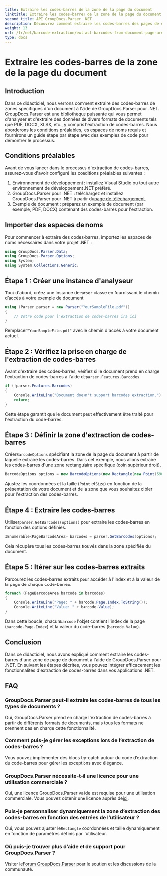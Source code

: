 ```yaml
---
title: Extraire les codes-barres de la zone de la page du document
linktitle: Extraire les codes-barres de la zone de la page du document
second_title: API GroupDocs.Parser .NET
description: Découvrez comment extraire les codes-barres des pages de documents à l'aide de GroupDocs.Parser pour .NET. Améliorez vos capacités de traitement de documents avec ce didacticiel étape par étape.
weight: 13
url: /fr/net/barcode-extraction/extract-barcodes-from-document-page-area/
type: docs
---
```

# Extraire les codes-barres de la zone de la page du document

## Introduction
Dans ce didacticiel, nous verrons comment extraire des codes-barres de zones spécifiques d'un document à l'aide de GroupDocs.Parser pour .NET. GroupDocs.Parser est une bibliothèque puissante qui vous permet d'analyser et d'extraire des données de divers formats de documents tels que PDF, DOCX, XLSX, etc., y compris l'extraction de codes-barres. Nous aborderons les conditions préalables, les espaces de noms requis et fournirons un guide étape par étape avec des exemples de code pour démontrer le processus.
## Conditions préalables
Avant de vous lancer dans le processus d'extraction de codes-barres, assurez-vous d'avoir configuré les conditions préalables suivantes :
1. Environnement de développement : installez Visual Studio ou tout autre environnement de développement .NET préféré.
2.  GroupDocs.Parser pour .NET : téléchargez et installez GroupDocs.Parser pour .NET à partir du[page de téléchargement](https://releases.groupdocs.com/parser/net/).
3. Exemple de document : préparez un exemple de document (par exemple, PDF, DOCX) contenant des codes-barres pour l'extraction.

## Importer des espaces de noms
Pour commencer à extraire des codes-barres, importez les espaces de noms nécessaires dans votre projet .NET :
```csharp
using GroupDocs.Parser.Data;
using GroupDocs.Parser.Options;
using System;
using System.Collections.Generic;
```
## Étape 1 : Créer une instance d'analyseur
 Tout d'abord, créez une instance de`Parser` classe en fournissant le chemin d’accès à votre exemple de document.
```csharp
using (Parser parser = new Parser("YourSampleFile.pdf"))
{
    // Votre code pour l'extraction de codes-barres ira ici
}
```
 Remplacer`"YourSampleFile.pdf"` avec le chemin d'accès à votre document actuel.
## Étape 2 : Vérifiez la prise en charge de l'extraction de codes-barres
 Avant d'extraire des codes-barres, vérifiez si le document prend en charge l'extraction de codes-barres à l'aide de`parser.Features.Barcodes`.
```csharp
if (!parser.Features.Barcodes)
{
    Console.WriteLine("Document doesn't support barcodes extraction.");
    return;
}
```
Cette étape garantit que le document peut effectivement être traité pour l'extraction du code-barres.
## Étape 3 : Définir la zone d'extraction de codes-barres
 Créer`BarcodeOptions` spécifiant la zone de la page du document à partir de laquelle extraire les codes-barres. Dans cet exemple, nous allons extraire les codes-barres d'une zone rectangulaire spécifique (coin supérieur droit).
```csharp
BarcodeOptions options = new BarcodeOptions(new Rectangle(new Point(590, 80), new Size(150, 150)));
```
Ajustez les coordonnées et la taille (`Point` et`Size`) en fonction de la présentation de votre document et de la zone que vous souhaitez cibler pour l'extraction des codes-barres.
## Étape 4 : Extraire les codes-barres
 Utiliser`parser.GetBarcodes(options)` pour extraire les codes-barres en fonction des options définies.
```csharp
IEnumerable<PageBarcodeArea> barcodes = parser.GetBarcodes(options);
```
Cela récupère tous les codes-barres trouvés dans la zone spécifiée du document.
## Étape 5 : Itérer sur les codes-barres extraits
Parcourez les codes-barres extraits pour accéder à l'index et à la valeur de la page de chaque code-barres.
```csharp
foreach (PageBarcodeArea barcode in barcodes)
{
    Console.WriteLine("Page: " + barcode.Page.Index.ToString());
    Console.WriteLine("Value: " + barcode.Value);
}
```
 Dans cette boucle, chacun`barcode` l'objet contient l'index de la page (`barcode.Page.Index`) et la valeur du code-barres (`barcode.Value`).

## Conclusion
Dans ce didacticiel, nous avons expliqué comment extraire les codes-barres d'une zone de page de document à l'aide de GroupDocs.Parser pour .NET. En suivant les étapes décrites, vous pouvez intégrer efficacement les fonctionnalités d'extraction de codes-barres dans vos applications .NET.

## FAQ
### GroupDocs.Parser peut-il extraire les codes-barres de tous les types de documents ?
Oui, GroupDocs.Parser prend en charge l'extraction de codes-barres à partir de différents formats de documents, mais tous les formats ne prennent pas en charge cette fonctionnalité.
### Comment puis-je gérer les exceptions lors de l’extraction de codes-barres ?
Vous pouvez implémenter des blocs try-catch autour du code d’extraction du code-barres pour gérer les exceptions avec élégance.
### GroupDocs.Parser nécessite-t-il une licence pour une utilisation commerciale ?
Oui, une licence GroupDocs.Parser valide est requise pour une utilisation commerciale. Vous pouvez obtenir une licence auprès de[ici](https://purchase.groupdocs.com/buy).
### Puis-je personnaliser dynamiquement la zone d’extraction des codes-barres en fonction des entrées de l’utilisateur ?
 Oui, vous pouvez ajuster le`Rectangle` coordonnées et taille dynamiquement en fonction de paramètres définis par l'utilisateur.
### Où puis-je trouver plus d’aide et de support pour GroupDocs.Parser ?
 Visiter le[Forum GroupDocs.Parser](https://forum.groupdocs.com/c/parser/17) pour le soutien et les discussions de la communauté.